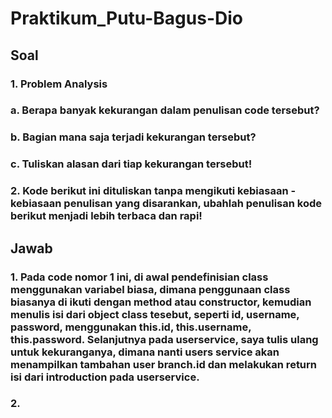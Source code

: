 # Praktikum_Putu-Bagus-Dio

## Soal

### 1. Problem Analysis
### a. Berapa banyak kekurangan dalam penulisan code tersebut?
### b. Bagian mana saja terjadi kekurangan tersebut?
### c. Tuliskan alasan dari tiap kekurangan tersebut!

### 2. Kode berikut ini dituliskan tanpa mengikuti kebiasaan - kebiasaan penulisan yang disarankan, ubahlah penulisan kode berikut menjadi lebih terbaca dan rapi!

## Jawab

### 1. Pada code nomor 1 ini, di awal pendefinisian class menggunakan variabel biasa, dimana penggunaan class biasanya di ikuti dengan method atau constructor, kemudian menulis isi dari object class tesebut, seperti id, username, password, menggunakan this.id, this.username, this.password. Selanjutnya pada userservice, saya tulis ulang untuk kekuranganya, dimana nanti users service akan menampilkan tambahan user branch.id dan melakukan return isi dari introduction pada userservice.

### 2. 
